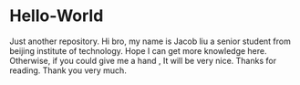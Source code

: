 # Hello-World
Just another repository.
Hi bro, my name is Jacob liu a senior student from beijing institute of technology. Hope I can get more knowledge here. Otherwise, if you could give me a hand , It will be very nice.
Thanks for reading. Thank you very much.
